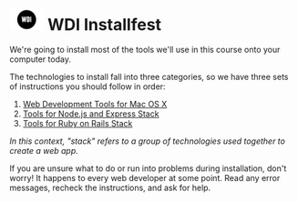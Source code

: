 # <img src="WDI.png" width="60"> WDI Installfest

We're going to install most of the tools we'll use in this course onto your computer today.

The technologies to install fall into three categories, so we have three sets of instructions you should follow in order:

1. [Web Development Tools for Mac OS X](mac-dev-tools.md)
2. [Tools for Node.js and Express Stack](express-stack.md)
3. [Tools for Ruby on Rails Stack](ruby-on-rails-stack.md)

*In this context, "stack" refers to a group of technologies used together to create a web app.*

If you are unsure what to do or run into problems during installation, don't worry! It happens to every web developer at some point. Read any error messages, recheck the instructions, and ask for help.
